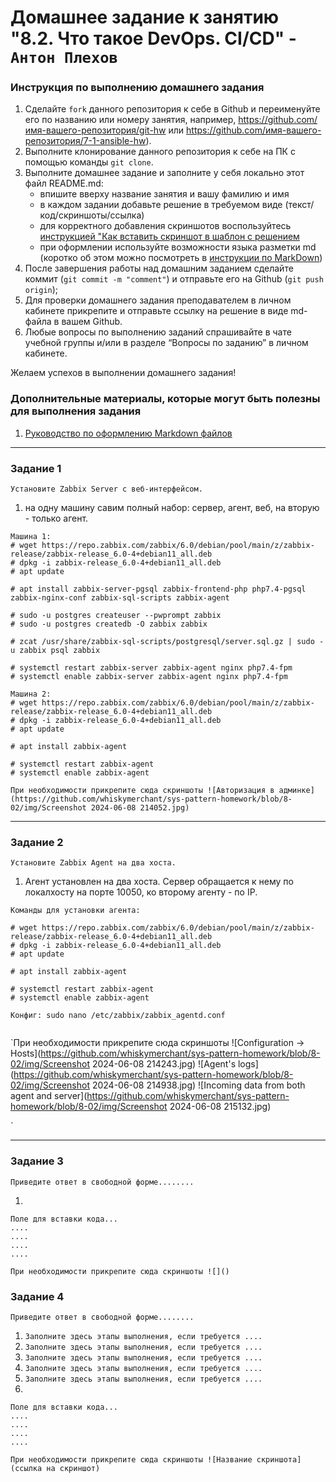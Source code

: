 # Домашнее задание к занятию "8.2. Что такое DevOps. СI/СD" - `Антон Плехов`


### Инструкция по выполнению домашнего задания

   1. Сделайте `fork` данного репозитория к себе в Github и переименуйте его по названию или номеру занятия, например, https://github.com/имя-вашего-репозитория/git-hw или  https://github.com/имя-вашего-репозитория/7-1-ansible-hw).
   2. Выполните клонирование данного репозитория к себе на ПК с помощью команды `git clone`.
   3. Выполните домашнее задание и заполните у себя локально этот файл README.md:
      - впишите вверху название занятия и вашу фамилию и имя
      - в каждом задании добавьте решение в требуемом виде (текст/код/скриншоты/ссылка)
      - для корректного добавления скриншотов воспользуйтесь [инструкцией "Как вставить скриншот в шаблон с решением](https://github.com/netology-code/sys-pattern-homework/blob/main/screen-instruction.md)
      - при оформлении используйте возможности языка разметки md (коротко об этом можно посмотреть в [инструкции  по MarkDown](https://github.com/netology-code/sys-pattern-homework/blob/main/md-instruction.md))
   4. После завершения работы над домашним заданием сделайте коммит (`git commit -m "comment"`) и отправьте его на Github (`git push origin`);
   5. Для проверки домашнего задания преподавателем в личном кабинете прикрепите и отправьте ссылку на решение в виде md-файла в вашем Github.
   6. Любые вопросы по выполнению заданий спрашивайте в чате учебной группы и/или в разделе “Вопросы по заданию” в личном кабинете.
   
Желаем успехов в выполнении домашнего задания!
   
### Дополнительные материалы, которые могут быть полезны для выполнения задания

1. [Руководство по оформлению Markdown файлов](https://gist.github.com/Jekins/2bf2d0638163f1294637#Code)

---

### Задание 1

`Установите Zabbix Server с веб-интерфейсом.`

1. на одну машину савим полный набор: сервер, агент, веб, на вторую - только агент.

```
Машина 1:
# wget https://repo.zabbix.com/zabbix/6.0/debian/pool/main/z/zabbix-release/zabbix-release_6.0-4+debian11_all.deb
# dpkg -i zabbix-release_6.0-4+debian11_all.deb
# apt update

# apt install zabbix-server-pgsql zabbix-frontend-php php7.4-pgsql zabbix-nginx-conf zabbix-sql-scripts zabbix-agent

# sudo -u postgres createuser --pwprompt zabbix
# sudo -u postgres createdb -O zabbix zabbix

# zcat /usr/share/zabbix-sql-scripts/postgresql/server.sql.gz | sudo -u zabbix psql zabbix

# systemctl restart zabbix-server zabbix-agent nginx php7.4-fpm
# systemctl enable zabbix-server zabbix-agent nginx php7.4-fpm

Машина 2:
# wget https://repo.zabbix.com/zabbix/6.0/debian/pool/main/z/zabbix-release/zabbix-release_6.0-4+debian11_all.deb
# dpkg -i zabbix-release_6.0-4+debian11_all.deb
# apt update

# apt install zabbix-agent

# systemctl restart zabbix-agent
# systemctl enable zabbix-agent
```

`При необходимости прикрепитe сюда скриншоты
![Авторизация в админке](https://github.com/whiskymerchant/sys-pattern-homework/blob/8-02/img/Screenshot 2024-06-08 214052.jpg)`



---

### Задание 2

`Установите Zabbix Agent на два хоста.`

1. Агент установлен на два хоста. Сервер обращается к нему по локалхосту на порте 10050, ко второму агенту - по IP. 

```
Команды для установки агента:

# wget https://repo.zabbix.com/zabbix/6.0/debian/pool/main/z/zabbix-release/zabbix-release_6.0-4+debian11_all.deb
# dpkg -i zabbix-release_6.0-4+debian11_all.deb
# apt update

# apt install zabbix-agent

# systemctl restart zabbix-agent
# systemctl enable zabbix-agent

Конфиг: sudo nano /etc/zabbix/zabbix_agentd.conf


```

`При необходимости прикрепитe сюда скриншоты
![Configuration -> Hosts](https://github.com/whiskymerchant/sys-pattern-homework/blob/8-02/img/Screenshot 2024-06-08 214243.jpg)
![Agent's logs](https://github.com/whiskymerchant/sys-pattern-homework/blob/8-02/img/Screenshot 2024-06-08 214938.jpg)
![Incoming data from both agent and server](https://github.com/whiskymerchant/sys-pattern-homework/blob/8-02/img/Screenshot 2024-06-08 215132.jpg)


`


---

### Задание 3

`Приведите ответ в свободной форме........`

1. 

```
Поле для вставки кода...
....
....
....
....
```
`При необходимости прикрепитe сюда скриншоты
![]()`

### Задание 4

`Приведите ответ в свободной форме........`

1. `Заполните здесь этапы выполнения, если требуется ....`
2. `Заполните здесь этапы выполнения, если требуется ....`
3. `Заполните здесь этапы выполнения, если требуется ....`
4. `Заполните здесь этапы выполнения, если требуется ....`
5. `Заполните здесь этапы выполнения, если требуется ....`
6. 

```
Поле для вставки кода...
....
....
....
....
```

`При необходимости прикрепитe сюда скриншоты
![Название скриншота](ссылка на скриншот)`
